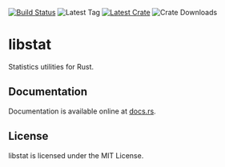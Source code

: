 [![Build Status](https://img.shields.io/travis/scoobadog/libstat-rs.svg)](https://travis-ci.org/scoobadog/libstat-rs)
![Latest Tag](https://img.shields.io/github/tag/scoobadog/libstat-rs.svg)
[![Latest Crate](https://img.shields.io/crates/v/libstat.svg)](https://crates.io/crates/libstat)
![Crate Downloads](https://img.shields.io/crates/d/libstat.svg)

# libstat

Statistics utilities for Rust.

## Documentation

Documentation is available online at [docs.rs](https://docs.rs/libstat/).

## License

libstat is licensed under the MIT License.
